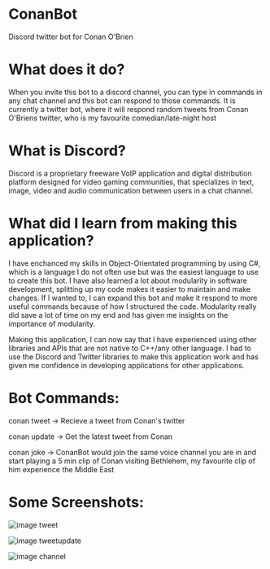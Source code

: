 # ConanBot
Discord twitter bot for Conan O'Brien

# What does it do?
When you invite this bot to a discord channel, you can type in commands in any chat channel and this bot can respond to those commands.
It is currently a twitter bot, where it will respond random tweets from Conan O'Briens twitter, who is my favourite comedian/late-night host

# What is Discord?
Discord is a proprietary freeware VoIP application and digital distribution platform designed for video gaming communities, that specializes in text, image, video and audio communication between users in a chat channel.

# What did I learn from making this application?
I have enchanced my skills in Object-Orientated programming by using C#, which is a language I do not often use but was the easiest
language to use to create this bot. I have also learned a lot about modularity in software development, splitting up my code makes it
easier to maintain and make changes. If I wanted to, I can expand this bot and make it respond to more useful commands because
of how I structured the code. Modularity really did save a lot of time on my end and has given me insights on the importance of
modularity.

Making this application, I can now say that I have experienced using other libraries and APIs that are not native to C++/any other language.
I had to use the Discord and Twitter libraries to make this application work and has given me confidence in developing applications for other applications.

# Bot Commands:

conan tweet -> Recieve a tweet from Conan's twitter

conan update -> Get the latest tweet from Conan

conan joke -> ConanBot would join the same voice channel you are in and start playing a 5 min clip of Conan visiting Bethlehem, my favourite clip of him experience the Middle East

# Some Screenshots:

![image tweet](https://i.imgur.com/2D612zG.png)

![image tweetupdate](https://i.imgur.com/I9jA2qq.png)

![image channel](https://i.imgur.com/1W8IlzW.png)
